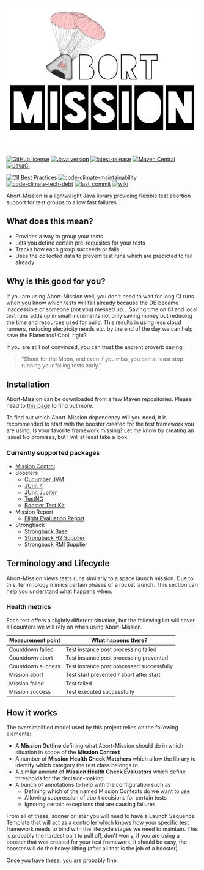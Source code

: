 ![Abort-Mission](.github/assets/Abort-Mission-logo_export_transparent_640.png)

[![GitHub license](https://img.shields.io/github/license/nagyesta/abort-mission?color=informational)](https://raw.githubusercontent.com/nagyesta/abort-mission/main/LICENSE)
[![Java version](https://img.shields.io/badge/Java%20version-11-yellow?logo=java)](https://img.shields.io/badge/Java%20version-11-yellow?logo=java)
[![latest-release](https://img.shields.io/github/v/tag/nagyesta/abort-mission?color=blue&logo=git&label=releases&sort=semver)](https://github.com/nagyesta/abort-mission/releases)
[![Maven Central](https://img.shields.io/maven-central/v/com.github.nagyesta.abort-mission/abort.mission-control?logo=apache-maven)](https://search.maven.org/search?q=com.github.nagyesta.abort-mission)
[![JavaCI](https://img.shields.io/github/actions/workflow/status/nagyesta/abort-mission/gradle.yml?logo=github&branch=main)](https://img.shields.io/github/actions/workflow/status/nagyesta/abort-mission/gradle.yml?logo=github&branch=main)

[![CII Best Practices](https://bestpractices.coreinfrastructure.org/projects/6017/badge)](https://bestpractices.coreinfrastructure.org/projects/6017)
[![code-climate-maintainability](https://img.shields.io/codeclimate/maintainability/nagyesta/abort-mission?logo=code%20climate)](https://img.shields.io/codeclimate/maintainability/nagyesta/abort-mission?logo=code%20climate)
[![code-climate-tech-debt](https://img.shields.io/codeclimate/tech-debt/nagyesta/abort-mission?logo=code%20climate)](https://img.shields.io/codeclimate/tech-debt/nagyesta/abort-mission?logo=code%20climate)
[![last_commit](https://img.shields.io/github/last-commit/nagyesta/abort-mission?logo=git)](https://img.shields.io/github/last-commit/nagyesta/abort-mission?logo=git)
[![wiki](https://img.shields.io/badge/See-Wiki-informational)](https://github.com/nagyesta/abort-mission/wiki)

Abort-Mission is a lightweight Java library providing flexible test abortion support for test groups to allow fast failures.

## What does this mean?

- Provides a way to group your tests
- Lets you define certain pre-requisites for your tests
- Tracks how each group succeeds or fails
- Uses the collected data to prevent test runs which are predicted to fail already

## Why is this good for you?

If you are using Abort-Mission well, you don't need to wait for long CI runs when you know which tests will fail already
because the DB became inaccessible or someone (not you) messed up...
Saving time on CI and local test runs adds up in small increments not only saving money but reducing the time and resources
used for build. This results in using less cloud runners, reducing electricity needs etc. by the end of the day we can help
save the Planet too! Cool, right?

If you are still not convinced, you can trust the ancient proverb saying:

>"Shoot for the Moon, and even if you miss, you can at least stop running your failing tests early."

## Installation

Abort-Mission can be downloaded from a few Maven repositories. Please head to
[this page](https://github.com/nagyesta/abort-mission/wiki/Configuring-our-repository-for-your-build-system)
to find out more.

To find out which Abort-Mission dependency will you need, it is recommended to start with the booster created for the
test framework you are using. Is your favorite framework missing? Let me know by creating an issue! No promises, but I
will at least take a look.

### Currently supported packages

- [Mission Control](mission-control)
- Boosters
  - [Cucumber JVM](boosters/booster-cucumber-jvm)
  - [JUnit 4](boosters/booster-junit4)
  - [JUnit Jupiter](boosters/booster-junit-jupiter)
  - [TestNG](boosters/booster-testng)
  - [Booster Test Kit](boosters/testkit)
- Mission Report
    - [Flight Evaluation Report](mission-report/flight-evaluation-report)
- Strongback
    - [Strongback Base](strongback/strongback-base)
    - [Strongback H2 Supplier](strongback/strongback-h2-supplier)
    - [Strongback RMI Supplier](strongback/strongback-rmi-supplier)

## Terminology and Lifecycle

Abort-Mission views tests runs similarly to a space launch mission. Due to this, terminology mimics
certain phases of a rocket launch. This section can help you understand what happens when.

### Health metrics

Each test offers a slightly different situation, but the following list will cover all counters we
will rely on when using Abort-Mission.

| Measurement point  | What happens there?                       |
| ------------------ | ----------------------------------------- |
| Countdown failed   | Test instance post processing failed      |
| Countdown abort    | Test instance post processing prevented   |
| Countdown success  | Test instance post processed successfully |
| Mission abort      | Test start prevented / abort after start  |
| Mission failed     | Test failed                               | 
| Mission success    | Test executed successfully                | 

## How it works

The oversimplified model used by this project relies on the following elements:

- A **Mission Outline** defining what Abort-Mission should do in which situation in scope of the **Mission Context**
- A number of **Mission Health Check Matchers** which allow the library to identify which category the test class belongs to
- A similar amount of **Mission Health Check Evaluators** which define thresholds for the decision-making
- A bunch of annotations to help with the configuration such as
  - Defining which of the named Mission Contexts do we want to use
  - Allowing suppression of abort decisions for certain tests
  - Ignoring certain exceptions that are causing failures

From all of these, sooner or later you will need to have a Launch Sequence Template that will act as a controller
which knows how your specific test framework needs to bind with the lifecycle stages we need to maintain. This
is probably the hardest part to pull off, don't worry, if you are using a booster that was created for your
test framework, it should be easy, the booster will do the heavy-lifting (after all that is the job of a booster).

Once you have these, you are probably fine.  

